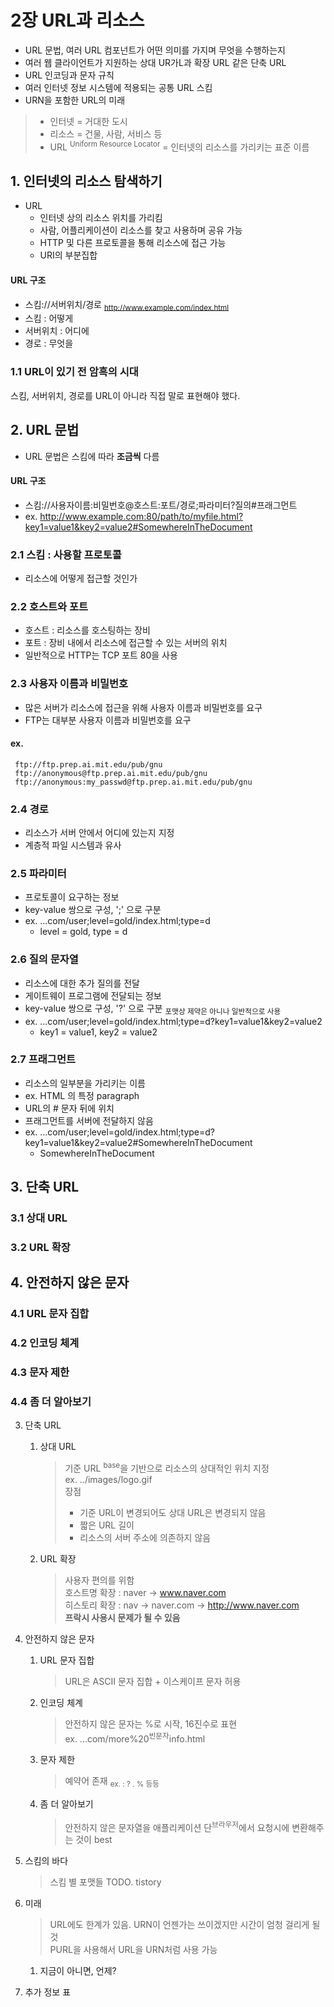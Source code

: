 # 2장 URL과 리소스

- URL 문법, 여러 URL 컴포넌트가 어떤 의미를 가지며 무엇을 수행하는지
- 여러 웹 클라이언트가 지원하는 상대 UR가L과 확장 URL 같은 단축 URL
- URL 인코딩과 문자 규칙
- 여러 인터넷 정보 시스템에 적용되는 공통 URL 스킴
- URN을 포함한 URL의 미래

> - 인터넷 = 거대한 도시
> - 리소스 = 건물, 사람, 서비스 등
> - URL <sup>Uniform Resource Locator</sup> = 인터넷의 리소스를 가리키는 표준 이름

## 1. 인터넷의 리소스 탐색하기

- URL
    - 인터넷 상의 리소스 위치를 가리킴
    - 사람, 어플리케이션이 리소스를 찾고 사용하며 공유 가능
    - HTTP 및 다른 프로토콜을 통해 리소스에 접근 가능
    - URI의 부분집합

#### URL 구조

- 스킴://서버위치/경로 <sub>http://www.example.com/index.html</sub>
- 스킴 : 어떻게
- 서버위치 : 어디에
- 경로 : 무엇을

### 1.1 URL이 있기 전 암흑의 시대

스킴, 서버위치, 경로를 URL이 아니라 직접 말로 표현해야 했다.

## 2. URL 문법

- URL 문법은 스킴에 따라 **조금씩** 다름

#### URL 구조

- 스킴://사용자이름:비밀번호@호스트:포트/경로;파라미터?질의#프래그먼트
- ex. http://www.example.com:80/path/to/myfile.html?key1=value1&key2=value2#SomewhereInTheDocument

### 2.1 스킴 : 사용할 프로토콜

- 리소스에 어떻게 접근할 것인가

### 2.2 호스트와 포트

- 호스트 : 리소스를 호스팅하는 장비
- 포트 : 장비 내에서 리소스에 접근할 수 있는 서버의 위치
- 일반적으로 HTTP는 TCP 포트 80을 사용

### 2.3 사용자 이름과 비밀번호

- 많은 서버가 리소스에 접근을 위해 사용자 이름과 비밀번호를 요구
- FTP는 대부분 사용자 이름과 비밀번호를 요구

#### ex.

```http
 ftp://ftp.prep.ai.mit.edu/pub/gnu         
 ftp://anonymous@ftp.prep.ai.mit.edu/pub/gnu  
 ftp://anonymous:my_passwd@ftp.prep.ai.mit.edu/pub/gnu
```

### 2.4 경로

- 리소스가 서버 안에서 어디에 있는지 지정
- 계층적 파일 시스템과 유사

### 2.5 파라미터

- 프로토콜이 요구하는 정보
- key-value 쌍으로 구성, ';' 으로 구분
- ex. ...com/user;level=gold/index.html;type=d
    - level = gold, type = d

### 2.6 질의 문자열

- 리소스에 대한 추가 질의를 전달
- 게이트웨이 프로그램에 전달되는 정보
- key-value 쌍으로 구성, '?' 으로 구분 <sub>포맷상 제약은 아니나 일반적으로 사용</sub>
- ex. ...com/user;level=gold/index.html;type=d?key1=value1&key2=value2
    - key1 = value1, key2 = value2

### 2.7 프래그먼트

- 리소스의 일부분을 가리키는 이름
- ex. HTML 의 특정 paragraph
- URL의 # 문자 뒤에 위치
- 프래그먼트를 서버에 전달하지 않음
- ex. ...com/user;level=gold/index.html;type=d?key1=value1&key2=value2#SomewhereInTheDocument
    - SomewhereInTheDocument

## 3. 단축 URL

### 3.1 상대 URL

### 3.2 URL 확장

## 4. 안전하지 않은 문자

### 4.1 URL 문자 집합

### 4.2 인코딩 체계

### 4.3 문자 제한

### 4.4 좀 더 알아보기



3. 단축 URL
    1. 상대 URL
       > 기준 URL <sup>base</sup>을 기반으로 리소스의 상대적인 위치 지정   
       ex. ../images/logo.gif  
       장점
       > - 기준 URL이 변경되어도 상대 URL은 변경되지 않음
       > - 짧은 URL 길이
       > - 리소스의 서버 주소에 의존하지 않음

    2. URL 확장
       > 사용자 편의를 위함  
       호스트명 확장 : naver -> www.naver.com  
       히스토리 확장 : nav -> naver.com -> http://www.naver.com  
       **프락시 사용시 문제가 될 수 있음**

4. 안전하지 않은 문자
    1. URL 문자 집합
       > URL은 ASCII 문자 집합 + 이스케이프 문자 허용

    2. 인코딩 체계
       > 안전하지 않은 문자는 %로 시작, 16진수로 표현  
       ex. ...com/more%20<sup>빈문자</sup>info.html

    3. 문자 제한
       > 예약어 존재 <sub>ex. : ? . % 등등</sub>

    4. 좀 더 알아보기
       > 안전하지 않은 문자열을 애플리케이션 단<sup>브라우저</sup>에서 요청시에 변환해주는 것이 best

5. 스킴의 바다
   > 스킴 별 포맷들 TODO. tistory

6. 미래
   > URL에도 한계가 있음. URN이 언젠가는 쓰이겠지만 시간이 엄청 걸리게 될 것   
   PURL을 사용해서 URL을 URN처럼 사용 가능

    1. 지금이 아니면, 언제?
7. 추가 정보
   표
